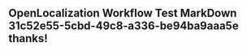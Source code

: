 <properties
ms.topic="hero-topic"
ms.test1="hero-topic"
ms.test2="test"/>

## OpenLocalization Workflow Test MarkDown 31c52e55-5cbd-49c8-a336-be94ba9aaa5e thanks!
